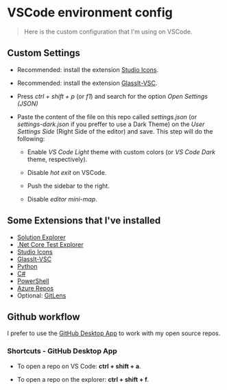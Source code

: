 # VSCode environment config

> Here is the custom configuration that I'm using on VSCode.

## Custom Settings

* Recommended: install the extension [Studio Icons](https://marketplace.visualstudio.com/items?itemName=jtlowe.vscode-icon-theme).

* Recommended: install the extension [GlassIt-VSC](https://marketplace.visualstudio.com/items?itemName=s-nlf-fh.glassit).

* Press *ctrl + shift + p* (or *f1*)  and search for the option *Open Settings (JSON)*

* Paste the content of the file on this repo called *settings.json* (or *settings-dark.json* if you preffer to use a Dark Theme) on the *User Settings Side* (Right Side of the editor) and save. This step will do the following:

  * Enable *VS Code Light* theme with custom colors (or *VS Code Dark* theme, respectively).

  * Disable *hot exit* on VSCode.

  * Push the sidebar to the right.

  * Disable *editor mini-map*.

## Some Extensions that I've installed

* [Solution Explorer](https://marketplace.visualstudio.com/items?itemName=fernandoescolar.vscode-solution-explorer)
* [.Net Core Test Explorer](https://marketplace.visualstudio.com/items?itemName=formulahendry.dotnet-test-explorer)
* [Studio Icons](https://marketplace.visualstudio.com/items?itemName=jtlowe.vscode-icon-theme)
* [GlassIt-VSC](https://marketplace.visualstudio.com/items?itemName=s-nlf-fh.glassit)
* [Python](https://marketplace.visualstudio.com/items?itemName=ms-python.python)
* [C#](https://marketplace.visualstudio.com/items?itemName=ms-vscode.csharp)
* [PowerShell](https://marketplace.visualstudio.com/items?itemName=ms-vscode.PowerShell)
* [Azure Repos](https://marketplace.visualstudio.com/items?itemName=ms-vsts.team)
* Optional: [GitLens](https://marketplace.visualstudio.com/items?itemName=eamodio.gitlens)

## Github workflow

I prefer to use the [GitHub Desktop App](https://desktop.github.com/) to work with my open source repos.

### Shortcuts - GitHub Desktop App

* To open a repo on VS Code: **ctrl + shift + a**.

* To open a repo on the explorer: **ctrl + shift + f**.
